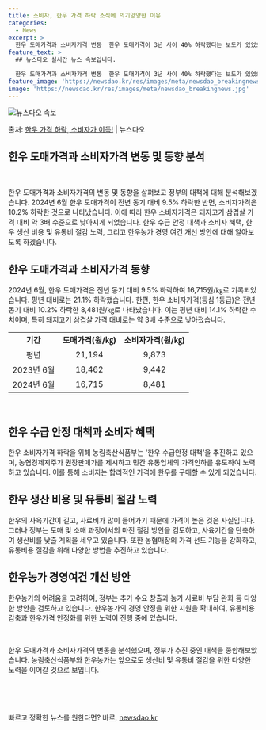 ```yaml
---
title: 소비자, 한우 가격 하락 소식에 의기양양한 이유
categories:
  - News
excerpt: >
  한우 도매가격과 소비자가격 변동  한우 도매가격이 3년 사이 40% 하락했다는 보도가 있었으나, 시중 한우고…
feature_text: >
  ## 뉴스다오 실시간 뉴스 속보입니다.

  한우 도매가격과 소비자가격 변동  한우 도매가격이 3년 사이 40% 하락했다는 보도가 있었으나, 시중 한우고…
feature_image: 'https://newsdao.kr/res/images/meta/newsdao_breakingnews.jpg'
image: 'https://newsdao.kr/res/images/meta/newsdao_breakingnews.jpg'
---
```


![뉴스다오 속보](https://newsdao.kr/res/images/meta/newsdao_breakingnews.jpg)

<p>출처: <a href="https://newsdao.kr/4759" rel="dofollow">한우 가격 하락, 소비자가 이득!</a> | 뉴스다오</p>

<h2 data-ke-size="size28">한우 도매가격과 소비자가격 변동 및 동향 분석</h2>
<p data-ke-size="size16">&nbsp;</p>
한우 도매가격과 소비자가격의 변동 및 동향을 살펴보고 정부의 대책에 대해 분석해보겠습니다. 2024년 6월 한우 도매가격이 전년 동기 대비 9.5% 하락한 반면, 소비자가격은 10.2% 하락한 것으로 나타났습니다. 이에 따라 한우 소비자가격은 돼지고기 삼겹살 가격 대비 약 3배 수준으로 낮아지게 되었습니다. 한우 수급 안정 대책과 소비자 혜택, 한우 생산 비용 및 유통비 절감 노력, 그리고 한우농가 경영 여건 개선 방안에 대해 알아보도록 하겠습니다.</span></b><b><span style="color: #1a5490;"></span></b></p>
<h2 data-ke-size="size24">한우 도매가격과 소비자가격 동향</h2>
<p data-ke-size="size16">2024년 6월, 한우 도매가격은 전년 동기 대비 9.5% 하락하여 16,715원/㎏로 기록되었습니다. 평년 대비로는 21.1% 하락했습니다. 한편, 한우 소비자가격(등심 1등급)은 전년 동기 대비 10.2% 하락한 8,481원/㎏로 나타났습니다. 이는 평년 대비 14.1% 하락한 수치이며, 특히 돼지고기 삼겹살 가격 대비로는 약 3배 수준으로 낮아졌습니다.</p>
<table>
    <tbody>
    <tr>
        <td style="text-align: center; height: 17px;"><b>기간</b></td>
        <td style="text-align: center; height: 17px;"><b>도매가격(원/㎏)</b></td>
        <td style="text-align: center; height: 17px;"><b>소비자가격(원/㎏)</b></td>
    </tr>
    <tr>
        <td style="text-align: center; height: 17px;">평년</td>
        <td style="text-align: center; height: 17px;">21,194</td>
        <td style="text-align: center; height: 17px;">9,873</td>
    </tr>
    <tr>
        <td style="text-align: center; height: 17px;">2023년 6월</td>
        <td style="text-align: center; height: 17px;">18,462</td>
        <td style="text-align: center; height: 17px;">9,442</td>
    </tr>
    <tr>
        <td style="text-align: center; height: 17px;">2024년 6월</td>
        <td style="text-align: center; height: 17px;">16,715</td>
        <td style="text-align: center; height: 17px;">8,481</td>
    </tr>
    </tbody>
</table>
<p data-ke-size="size16">&nbsp;</p>
<h2 data-ke-size="size24">한우 수급 안정 대책과 소비자 혜택</h2>
<p data-ke-size="size16">한우 소비자가격 하락을 위해 농림축산식품부는 '한우 수급안정 대책'을 추진하고 있으며, 농협경제지주가 권장판매가를 제시하고 민간 유통업체의 가격인하를 유도하여 노력하고 있습니다. 이를 통해 소비자는 합리적인 가격에 한우를 구매할 수 있게 되었습니다.</p>
<h2 data-ke-size="size24">한우 생산 비용 및 유통비 절감 노력</h2>
<p data-ke-size="size16">한우의 사육기간이 길고, 사료비가 많이 들어가기 때문에 가격이 높은 것은 사실입니다. 그러나 정부는 도매 및 소매 과정에서의 마진 절감 방안을 검토하고, 사육기간을 단축하여 생산비를 낮출 계획을 세우고 있습니다. 또한 농협매장의 가격 선도 기능을 강화하고, 유통비용 절감을 위해 다양한 방법을 추진하고 있습니다.</p>
<h2 data-ke-size="size24">한우농가 경영여건 개선 방안</h2>
<p data-ke-size="size16">한우농가의 어려움을 고려하여, 정부는 추가 수요 창출과 농가 사료비 부담 완화 등 다양한 방안을 검토하고 있습니다. 한우농가의 경영 안정을 위한 지원을 확대하여, 유통비용 감축과 한우가격 안정화를 위한 노력이 진행 중에 있습니다.</p>
<p data-ke-size="size16">&nbsp;</p>
<p data-ke-size="size16">한우 도매가격과 소비자가격의 변동을 분석했으며, 정부가 추진 중인 대책을 종합해보았습니다. 농림축산식품부와 한우농가는 앞으로도 생산비 및 유통비 절감을 위한 다양한 노력을 이어갈 것으로 보입니다.</p>
<p data-ke-size="size16">&nbsp;</p>
<p data-ke-size="size16">&nbsp;</p> 

빠르고 정확한 뉴스를 원한다면? 바로, <a href="https://newsdao.kr" rel="dofollow">newsdao.kr</a>


